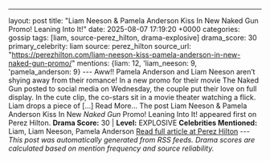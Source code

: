 ---
layout: post
title: "Liam Neeson & Pamela Anderson Kiss In New Naked Gun Promo! Leaning Into It!"
date: 2025-08-07 17:19:20 +0000
categories: gossip
tags: [liam, source-perez_hilton, drama-explosive]
drama_score: 30
primary_celebrity: liam
source: perez_hilton
source_url: "https://perezhilton.com/liam-neeson-kiss-pamela-anderson-in-new-naked-gun-promo/"
mentions: {liam: 12, 'liam_neeson: 9, 'pamela_anderson: 9} --- Aww!! Pamela Anderson and Liam Neeson aren’t shying away from their romance! In a new promo for their movie The Naked Gun posted to social media on Wednesday, the couple put their love on full display. In the cute clip, the co-stars sit in a movie theater watching a flick. Liam drops a piece of [...] Read More... The post Liam Neeson & Pamela Anderson Kiss In New <i>Naked Gun</i> Promo! Leaning Into It! appeared first on Perez Hilton. **Drama Score:** 30 | **Level:** EXPLOSIVE **Celebrities Mentioned:** Liam, Liam Neeson, Pamela Anderson [Read full article at Perez Hilton](https://perezhilton.com/liam-neeson-kiss-pamela-anderson-in-new-naked-gun-promo/) --- *This post was automatically generated from RSS feeds. Drama scores are calculated based on mention frequency and source reliability.*